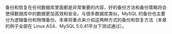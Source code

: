 

备份和恢复在任何数据库里面都是非常重要的内容，好的备份方法和备份策略将会使得数据库中的数据更加高效和安全。与很多数据库类似，MySQL 的备份也主要分为逻辑备份和物理备份。本章将重点来介绍这两种方式的备份和恢复方法（本章的例子全部在 Linux AS4、MySQL 5.0.41平台下测试通过）。




